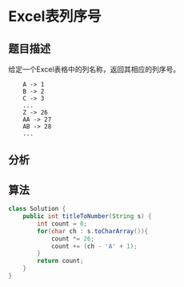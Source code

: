 # Excel表列序号

## 题目描述

给定一个Excel表格中的列名称，返回其相应的列序号。

```
    A -> 1
    B -> 2
    C -> 3
    ...
    Z -> 26
    AA -> 27
    AB -> 28
    ...
```

## 分析

## 算法

```java
class Solution {
    public int titleToNumber(String s) {
        int count = 0;
        for(char ch : s.toCharArray()){
            count *= 26;
            count += (ch - 'A' + 1);
        }
        return count;
    }
}
```
